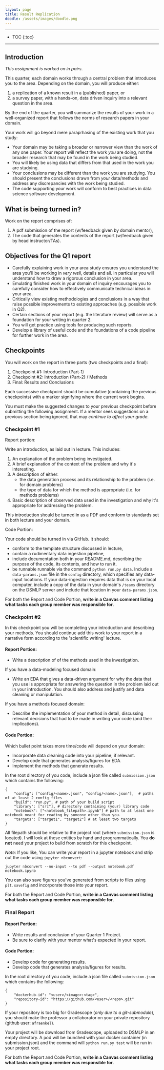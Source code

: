 ```yaml
---
layout: page
title: Result Replication
doodle: /assets/images/doodle.png
---
```


---
* TOC
{:toc}

---

## Introduction

*This assignment is worked on in pairs*.

This quarter, each domain works through a central problem that
introduces you to the area. Depending on the domain, you will produce
either:
1. a replication of a known result in a (published) paper, or
2. a survey paper, with a hands-on, data driven inquiry
   into a relevant question in the area.

By the end of the quarter, you will summarize the results of
your work in a well-organized report that follows the norms of
research papers in your domain.

Your work will go beyond mere paraprhasing of the existing work that
you study:
* Your domain may be taking a broader or narrower view than the work
  of any one paper. Your report will reflect the work *you* are doing,
  not the broader research that may be found in the work being
  studied.
* You will likely be using data that differs from that used in the
  work you are studying.
* Your conclusions may be different than the work you are
  studying. You should present the conclusions drawn from *your*
  data/methods and address any discrepancies with the work being
  studied.
* The code supporting your work will conform to best practices in data
  science software development.
  
## What is being turned in?

Work on the report comprises of:
1. A pdf submission of the report (w/feedback given by domain mentor),
2. The code that generates the contents of the report (w/feedback
   given by head instructor/TAs).
  
## Objectives for the Q1 report

* Carefully explaining work in your area study ensures you understand
  the area you'll be working in *very well*, details and
  all. In particular you will understand how to draw a rigorous
  conclusion in your area.
* Emulating finished work in your domain of inquiry encourages you to
  carefully consider how to effectively communicate technical ideas in
  your area.
* Critically view existing methodologies and conclusions in a way that
  raise possible improvements to existing approaches (e.g. possible
  work in Q2).
* Certain sections of your report (e.g. the literature review) will
  serve as a foundation for your writing in quarter 2.
* You will get practice using tools for producing such reports.
* Develop a library of useful code and the foundations
  of a code pipeline for further work in the area.

## Checkpoints

You will work on the report in three parts (two checkpoints and a final):
1. Checkpoint #1: Introduction (Part-1)
2. Checkpoint #2: Introduction (Part-2) / Methods
3. Final: Results and Conclusions

Each successive checkpoint should be cumulative (containing the
previous checkpoints) with a marker signifying where the current work
begins.

You must make the suggested changes to your previous checkpoint before
submitting the following assignment. If a mentor sees suggestions on a
previous section being ignored, that may *continue to affect your
grade*.

### Checkpoint #1

Report portion:

Write an introduction, as laid out in lecture. This includes:
1. An explanation of the problem being investigated.
2. A brief explanation of the context of the problem and why it's
   interesting.
3. A description of either:
   * the data generation process and its relationship to the problem
     (i.e. for domain problems)
   * the type of data for which the method is appropriate
     (i.e. for methods problems)
4. Basic description of observed data used in the investigation and
   why it's appropriate for addressing the problem.
   

This introduction should be turned in as a PDF and conform to
standards set in both lecture and your domain.

Code Portion:

Your code should be turned in via GitHub. It should:
* conform to the template structure discussed in lecture,
* contain a rudimentary data ingestion pipeline,
* include documentation both in your README.md, describing the purpose
  of the code, its contents, and how to run it.
* be runnable runnable via the command `python run.py data`. Include a
  `data-params.json` file in the `config` directory, which specifies
  any data-input locations. If your data-ingestion requires data that
  is on your local computer, include a copy of the data in your
  domain's `/teams` directory on the DSMLP server and include that
  location in your `data-params.json`.

For both the Report and Code Portion, **write in a Canvas comment
listing what tasks each group member was responsible for**.

### Checkpoint #2

In this checkpoint you will be completing your introduction and
describing your methods. You should continue add this work to your
report in a narrative form according to the 'scientific writing'
lecture.

#### Report Portion:

* Write a description of of the methods used in the investigation.

If you have a data-modeling focused domain:
* Write an EDA that gives a data-driven argument for why the data that
you use is appropriate for answering the question in the problem laid
out in your introduction. You should also address and justify and data
cleaning or manipulation.

If you have a methods focused domain:
* Describe the implementation of your method in detail, discussing
  relevant decisions that had to be made in writing your code (and
  their implications).


#### Code Portion:

Which bullet point takes more time/code will depend on your domain:
* Incorporate data cleaning code into your pipeline, if relevant.
* Develop code that generates analysis/figures for EDA.
* Implement the methods that generate results.

In the root directory of you code, include a json file called
`submission.json` which contains the following:

```
{
    "config": ["config/<name>.json", "config/<name>.json"],  # paths of at least 2 config files
    "build": "run.py", # path of your build script
    "library": ["src"], # directory containing (your) library code
    "notebook": ["<notebook_filepath>.ipynb"] # path to at least one notebook meant for reading by someone other than you.
    "targets": ["target1", "target2"] # at least two targets
}
```

All filepath should be relative to the project root (where
`submission.json` is located). I will look at these entities by hand
and programmatically. You **do not** need your project to build from
scratch for this checkpoint.

*Note:* If you like, You can write your report in a jupyter notebook and strip out
the code using `jupyter nbconvert`:
```
jupyter nbconvert --no-input --to pdf --output notebook.pdf notebook.ipynb
```

You can also save figures you've generated from scripts to files using
`plt.savefig` and incorporate those into your report.

For both the Report and Code Portion, **write in a Canvas comment
listing what tasks each group member was responsible for**.

### Final Report

#### Report Portion:
* Write results and conclusion of your Quarter 1 Project.
* Be sure to clarify with your mentor what's expected in your report.

#### Code Portion:

* Develop code for generating results.
* Develop code that generates analysis/figures for results.

In the root directory of you code, include a json file called
`submission.json` which contains the following:

```
{
    "dockerhub-id": "<user>/<image>:<tag>",
    "repository-id": "https://github.com/<user>/<repo>.git"
}
```

If your repository is too big for Gradescope (*only due to a
git-submodule*), you should make the professor a collaborator on your
private repository (github user: `afraenkel`).

Your project will be download from Gradescope, uploaded to DSMLP in
an empty directory. A pod will be launched with your docker container
(in submission.json) and the command will `python run.py test` will be
run in your project root.

For both the Report and Code Portion, **write in a Canvas comment
listing what tasks each group member was responsible for**.
